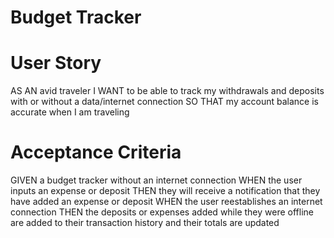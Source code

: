 # Budget Tracker 

# User Story
AS AN avid traveler
I WANT to be able to track my withdrawals and deposits with or without a data/internet connection
SO THAT my account balance is accurate when I am traveling 

# Acceptance Criteria
GIVEN a budget tracker without an internet connection
WHEN the user inputs an expense or deposit
THEN they will receive a notification that they have added an expense or deposit
WHEN the user reestablishes an internet connection
THEN the deposits or expenses added while they were offline are added to their transaction history and their totals are updated
